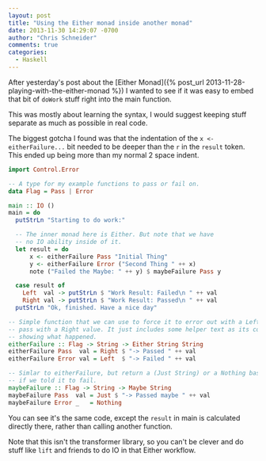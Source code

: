 ```yaml
---
layout: post
title: "Using the Either monad inside another monad"
date: 2013-11-30 14:29:07 -0700
author: "Chris Schneider"
comments: true
categories:
  - Haskell
---
```


After yesterday's post about the
[Either Monad]({% post_url 2013-11-28-playing-with-the-either-monad %})
I wanted to see if it was easy to embed that bit of `doWork` stuff right
into the main function.

This was mostly about learning the syntax, I would suggest keeping stuff
separate as much as possible in real code.

The biggest gotcha I found was that the indentation of the `x <-
eitherFailure...` bit needed to be deeper than the `r` in the `result` token.
This ended up being more than my normal 2 space indent.

```haskell
import Control.Error

-- A type for my example functions to pass or fail on.
data Flag = Pass | Error

main :: IO ()
main = do
  putStrLn "Starting to do work:"

  -- The inner monad here is Either. But note that we have
  -- no IO ability inside of it.
  let result = do
      x <- eitherFailure Pass "Initial Thing"
      y <- eitherFailure Error ("Second Thing " ++ x)
      note ("Failed the Maybe: " ++ y) $ maybeFailure Pass y

  case result of
    Left  val -> putStrLn $ "Work Result: Failed\n " ++ val
    Right val -> putStrLn $ "Work Result: Passed\n " ++ val
  putStrLn "Ok, finished. Have a nice day"

-- Simple function that we can use to force it to error out with a Left, or
-- pass with a Right value. It just includes some helper text as its content,
-- showing what happened.
eitherFailure :: Flag -> String -> Either String String
eitherFailure Pass  val = Right $ "-> Passed " ++ val
eitherFailure Error val = Left  $ "-> Failed " ++ val

-- Simlar to eitherFailure, but return a (Just String) or a Nothing based on
-- if we told it to fail.
maybeFailure :: Flag -> String -> Maybe String
maybeFailure Pass  val = Just $ "-> Passed maybe " ++ val
maybeFailure Error _   = Nothing
```

You can see it's the same code, except the `result` in main is calculated
directly there, rather than calling another function.

Note that this isn't the transformer library, so you can't be clever and do
stuff like `lift` and friends to do IO in that Either workflow.

